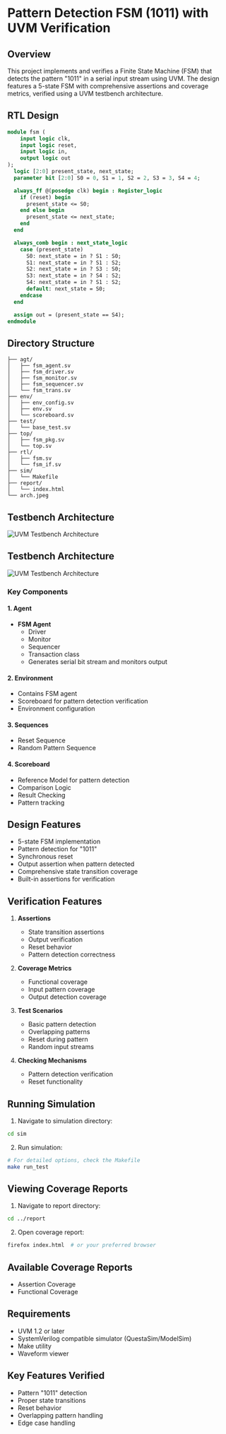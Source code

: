 # Pattern Detection FSM (1011) with UVM Verification
## Overview
This project implements and verifies a Finite State Machine (FSM) that detects the pattern "1011" in a serial input stream using UVM. The design features a 5-state FSM with comprehensive assertions and coverage metrics, verified using a UVM testbench architecture.

## RTL Design
```systemverilog
module fsm (
    input logic clk,
    input logic reset,
    input logic in,
    output logic out
);
  logic [2:0] present_state, next_state;
  parameter bit [2:0] S0 = 0, S1 = 1, S2 = 2, S3 = 3, S4 = 4;

  always_ff @(posedge clk) begin : Register_logic
    if (reset) begin
      present_state <= S0;
    end else begin
      present_state <= next_state;
    end
  end

  always_comb begin : next_state_logic
    case (present_state)
      S0: next_state = in ? S1 : S0;
      S1: next_state = in ? S1 : S2;
      S2: next_state = in ? S3 : S0;
      S3: next_state = in ? S4 : S2;
      S4: next_state = in ? S1 : S2;
      default: next_state = S0;
    endcase
  end

  assign out = (present_state == S4);
endmodule
```

## Directory Structure
```
├── agt/
│   ├── fsm_agent.sv
│   ├── fsm_driver.sv
│   ├── fsm_monitor.sv
│   ├── fsm_sequencer.sv
│   └── fsm_trans.sv
├── env/
│   ├── env_config.sv
│   ├── env.sv
│   └── scoreboard.sv
├── test/
│   └── base_test.sv
├── top/
│   ├── fsm_pkg.sv
│   └── top.sv
├── rtl/
│   ├── fsm.sv
│   └── fsm_if.sv
├── sim/
│   └── Makefile
├── report/
│   └── index.html
└── arch.jpeg
```

## Testbench Architecture
![UVM Testbench Architecture](arch.jpeg)

## Testbench Architecture
![UVM Testbench Architecture](state.jpeg)

### Key Components
#### 1. Agent
- **FSM Agent**
  - Driver
  - Monitor
  - Sequencer
  - Transaction class
  - Generates serial bit stream and monitors output

#### 2. Environment
- Contains FSM agent
- Scoreboard for pattern detection verification
- Environment configuration

#### 3. Sequences
- Reset Sequence
- Random Pattern Sequence

#### 4. Scoreboard
- Reference Model for pattern detection
- Comparison Logic
- Result Checking
- Pattern tracking

## Design Features
- 5-state FSM implementation
- Pattern detection for "1011"
- Synchronous reset
- Output assertion when pattern detected
- Comprehensive state transition coverage
- Built-in assertions for verification

## Verification Features
1. **Assertions**
   - State transition assertions
   - Output verification
   - Reset behavior
   - Pattern detection correctness

2. **Coverage Metrics**
   - Functional coverage
   - Input pattern coverage
   - Output detection coverage

3. **Test Scenarios**
   - Basic pattern detection
   - Overlapping patterns
   - Reset during pattern
   - Random input streams

4. **Checking Mechanisms**
   - Pattern detection verification
   - Reset functionality

## Running Simulation
1. Navigate to simulation directory:
```bash
cd sim
```

2. Run simulation:
```bash
# For detailed options, check the Makefile
make run_test
```

## Viewing Coverage Reports
1. Navigate to report directory:
```bash
cd ../report
```

2. Open coverage report:
```bash
firefox index.html  # or your preferred browser
```

## Available Coverage Reports
- Assertion Coverage
- Functional Coverage

## Requirements
- UVM 1.2 or later
- SystemVerilog compatible simulator (QuestaSim/ModelSim)
- Make utility
- Waveform viewer

## Key Features Verified
- Pattern "1011" detection
- Proper state transitions
- Reset behavior
- Overlapping pattern handling
- Edge case handling
